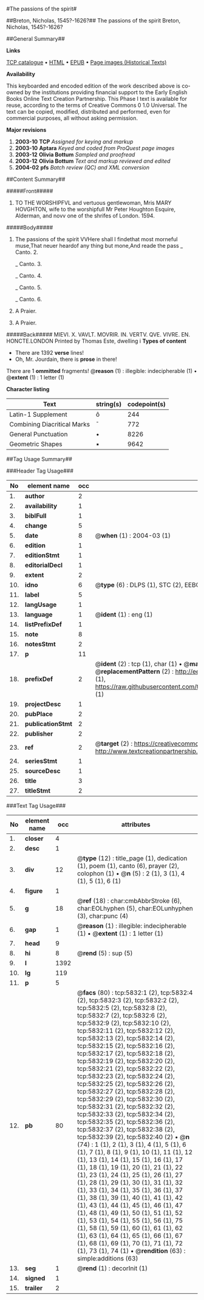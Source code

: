 #The passions of the spirit#

##Breton, Nicholas, 1545?-1626?##
The passions of the spirit
Breton, Nicholas, 1545?-1626?

##General Summary##

**Links**

[TCP catalogue](http://www.ota.ox.ac.uk/tcp/)  • 
[HTML](http://tei.it.ox.ac.uk/tcp/Texts-HTML/free/A16/A16777.html)  • 
[EPUB](http://tei.it.ox.ac.uk/tcp/Texts-EPUB/free/A16/A16777.epub) • 
[Page images (Historical Texts)](https://data.historicaltexts.jisc.ac.uk/view?pubId=eebo-99841262e&pageId=eebo-99841262e-5832-1)

**Availability**

This keyboarded and encoded edition of the
	       work described above is co-owned by the institutions
	       providing financial support to the Early English Books
	       Online Text Creation Partnership. This Phase I text is
	       available for reuse, according to the terms of Creative
	       Commons 0 1.0 Universal. The text can be copied,
	       modified, distributed and performed, even for
	       commercial purposes, all without asking permission.

**Major revisions**

1. __2003-10__ __TCP__ *Assigned for keying and markup*
1. __2003-10__ __Aptara__ *Keyed and coded from ProQuest page images*
1. __2003-12__ __Olivia Bottum__ *Sampled and proofread*
1. __2003-12__ __Olivia Bottum__ *Text and markup reviewed and edited*
1. __2004-02__ __pfs__ *Batch review (QC) and XML conversion*

##Content Summary##

#####Front#####

1. TO THE WORSHIPFVL
and vertuous gentlewoman, Mris
MARY HOVGHTON, wife to the
worshipfull Mr Peter Houghton
Esquire, Alderman, and novv one of the shrifes of
London. 1594.

#####Body#####

1. The passions of the spirit
VVHere shall I findethat most morneful muse,That neuer heardof any thing but mone,And reade the pass
    _ Canto. 2.

    _ Canto. 3.

    _ Canto. 4.

    _ Canto. 5.

    _ Canto. 6.

1. A Praier.

1. A Praier.

#####Back#####
MIEVI. X. VAVLT. MOVRIR. IN. VERTV.
QVE. VIVRE. EN. HONCTE.LONDON
Printed by Thomas Este,
dwelling i
**Types of content**

  * There are 1392 **verse** lines!
  * Oh, Mr. Jourdain, there is **prose** in there!

There are 1 **ommitted** fragments! 
 @__reason__ (1) : illegible: indecipherable (1)  •  @__extent__ (1) : 1 letter (1)

**Character listing**


|Text|string(s)|codepoint(s)|
|---|---|---|
|Latin-1 Supplement|ô|244|
|Combining             Diacritical Marks|̄|772|
|General Punctuation|•|8226|
|Geometric Shapes|▪|9642|

##Tag Usage Summary##

###Header Tag Usage###

|No|element name|occ|attributes|
|---|---|---|---|
|1.|__author__|2||
|2.|__availability__|1||
|3.|__biblFull__|1||
|4.|__change__|5||
|5.|__date__|8| @__when__ (1) : 2004-03 (1)|
|6.|__edition__|1||
|7.|__editionStmt__|1||
|8.|__editorialDecl__|1||
|9.|__extent__|2||
|10.|__idno__|6| @__type__ (6) : DLPS (1), STC (2), EEBO-CITATION (1), PROQUEST (1), VID (1)|
|11.|__label__|5||
|12.|__langUsage__|1||
|13.|__language__|1| @__ident__ (1) : eng (1)|
|14.|__listPrefixDef__|1||
|15.|__note__|8||
|16.|__notesStmt__|2||
|17.|__p__|11||
|18.|__prefixDef__|2| @__ident__ (2) : tcp (1), char (1)  •  @__matchPattern__ (2) : ([0-9\-]+):([0-9IVX]+) (1), (.+) (1)  •  @__replacementPattern__ (2) : http://eebo.chadwyck.com/downloadtiff?vid=$1&page=$2 (1), https://raw.githubusercontent.com/textcreationpartnership/Texts/master/tcpchars.xml#$1 (1)|
|19.|__projectDesc__|1||
|20.|__pubPlace__|2||
|21.|__publicationStmt__|2||
|22.|__publisher__|2||
|23.|__ref__|2| @__target__ (2) : https://creativecommons.org/publicdomain/zero/1.0/ (1), http://www.textcreationpartnership.org/docs/. (1)|
|24.|__seriesStmt__|1||
|25.|__sourceDesc__|1||
|26.|__title__|3||
|27.|__titleStmt__|2||


###Text Tag Usage###

|No|element name|occ|attributes|
|---|---|---|---|
|1.|__closer__|4||
|2.|__desc__|1||
|3.|__div__|12| @__type__ (12) : title_page (1), dedication (1), poem (1), canto (6), prayer (2), colophon (1)  •  @__n__ (5) : 2 (1), 3 (1), 4 (1), 5 (1), 6 (1)|
|4.|__figure__|1||
|5.|__g__|18| @__ref__ (18) : char:cmbAbbrStroke (6), char:EOLhyphen (5), char:EOLunhyphen (3), char:punc (4)|
|6.|__gap__|1| @__reason__ (1) : illegible: indecipherable (1)  •  @__extent__ (1) : 1 letter (1)|
|7.|__head__|9||
|8.|__hi__|8| @__rend__ (5) : sup (5)|
|9.|__l__|1392||
|10.|__lg__|119||
|11.|__p__|5||
|12.|__pb__|80| @__facs__ (80) : tcp:5832:1 (2), tcp:5832:4 (2), tcp:5832:3 (2), tcp:5832:2 (2), tcp:5832:5 (2), tcp:5832:8 (2), tcp:5832:7 (2), tcp:5832:6 (2), tcp:5832:9 (2), tcp:5832:10 (2), tcp:5832:11 (2), tcp:5832:12 (2), tcp:5832:13 (2), tcp:5832:14 (2), tcp:5832:15 (2), tcp:5832:16 (2), tcp:5832:17 (2), tcp:5832:18 (2), tcp:5832:19 (2), tcp:5832:20 (2), tcp:5832:21 (2), tcp:5832:22 (2), tcp:5832:23 (2), tcp:5832:24 (2), tcp:5832:25 (2), tcp:5832:26 (2), tcp:5832:27 (2), tcp:5832:28 (2), tcp:5832:29 (2), tcp:5832:30 (2), tcp:5832:31 (2), tcp:5832:32 (2), tcp:5832:33 (2), tcp:5832:34 (2), tcp:5832:35 (2), tcp:5832:36 (2), tcp:5832:37 (2), tcp:5832:38 (2), tcp:5832:39 (2), tcp:5832:40 (2)  •  @__n__ (74) : 1 (1), 2 (1), 3 (1), 4 (1), 5 (1), 6 (1), 7 (1), 8 (1), 9 (1), 10 (1), 11 (1), 12 (1), 13 (1), 14 (1), 15 (1), 16 (1), 17 (1), 18 (1), 19 (1), 20 (1), 21 (1), 22 (1), 23 (1), 24 (1), 25 (1), 26 (1), 27 (1), 28 (1), 29 (1), 30 (1), 31 (1), 32 (1), 33 (1), 34 (1), 35 (1), 36 (1), 37 (1), 38 (1), 39 (1), 40 (1), 41 (1), 42 (1), 43 (1), 44 (1), 45 (1), 46 (1), 47 (1), 48 (1), 49 (1), 50 (1), 51 (1), 52 (1), 53 (1), 54 (1), 55 (1), 56 (1), 75 (1), 58 (1), 59 (1), 60 (1), 61 (1), 62 (1), 63 (1), 64 (1), 65 (1), 66 (1), 67 (1), 68 (1), 69 (1), 70 (1), 71 (1), 72 (1), 73 (1), 74 (1)  •  @__rendition__ (63) : simple:additions (63)|
|13.|__seg__|1| @__rend__ (1) : decorInit (1)|
|14.|__signed__|1||
|15.|__trailer__|2||

